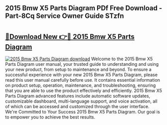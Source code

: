 ## 2015 Bmw X5 Parts Diagram PDf Free Download - Part-8Cq Service Owner Guide STzfn

# <h2><a href="http://dfmz7rw.blite.top/?on=2015+Bmw+X5+Parts+Diagram">🔗Download New 👉🔴 2015 Bmw X5 Parts Diagram</a></h2>

[![2015 Bmw X5 Parts Diagram download](https://i.imgur.com/lujVjoI.png)](http://dfmz7rw.blite.top/?on=2015+Bmw+X5+Parts+Diagram)
Welcome to the 2015 Bmw X5 Parts Diagram user manual, your trusted guide to understanding and using your new product, from setup to maintenance and beyond. To ensure a successful experience with your new 2015 Bmw X5 Parts Diagram, please read this user manual carefully before use. It contains essential information on product setup, operation, maintenance, and troubleshooting, ensuring that you are able to use the product effectively and efficiently. 2015 Bmw X5 Parts Diagram advanced features include automatic software updates, customizable dashboard, multi-language support, and voice activation, all of which can be accessed and customized through the user interface. We're Committed to Your Success 2015 Bmw X5 Parts Diagram. Our goal is to empower you to achieve the best results.
